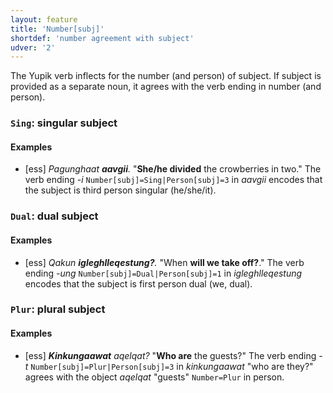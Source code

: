 ```yaml
---
layout: feature
title: 'Number[subj]'
shortdef: 'number agreement with subject'
udver: '2'
---
```


The Yupik verb inflects for the number (and person) of subject. If subject is provided as a separate noun, it agrees with the verb ending in number (and person).

### <a name="Sing">`Sing`</a>: singular subject

#### Examples

* [ess] _Pagunghaat <b>aavgii</b>._ "<b>She/he divided</b> the crowberries in two." The verb ending _-i_ `Number[subj]=Sing|Person[subj]=3` in _aavgii_ encodes that the subject is third person singular (he/she/it).

### <a name="Dual">`Dual`</a>: dual subject

#### Examples

* [ess] _Qakun <b>igleghlleqestung?</b>._ "When <b>will we take off?</b>." The verb ending _-ung_ `Number[subj]=Dual|Person[subj]=1` in _igleghlleqestung_ encodes that the subject is first person dual (we, dual).


### <a name="Plur">`Plur`</a>: plural subject

#### Examples

* [ess] _<b>Kinkungaawat</b> aqelqat?_ "<b>Who are</b> the guests?" The verb ending _-t_ `Number[subj]=Plur|Person[subj]=3` in _kinkungaawat_ "who are they?" agrees with the object _aqelqat_ "guests" `Number=Plur` in person.
<!-- Interlanguage links updated Po lis 14 15:34:51 CET 2022 -->
